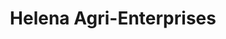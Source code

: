 ---
title: "Helena Agri-Enterprises"
url: /christmas-valley/helena-agri-enterprises/
shop: Landwirtschaftlich
---